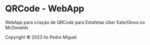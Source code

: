 # QRCode - WebApp

WebApp para criação de QRCode para Estafetas Uber Eats/Glovo no McDonalds


Copyright © 2023 Its Pedro Miguel
